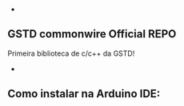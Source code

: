 -
GSTD commonwire Official REPO
-

Primeira biblioteca de c/c++ da GSTD!

-
Como instalar na Arduino IDE:
-
